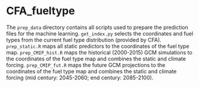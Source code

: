 # CFA_fueltype

The ```prep_data``` directory contains all scripts used to prepare the prediction files for the machine learning.
```get_index.py``` selects the coordinates and fuel types from the current fuel type distribution (provided by CFA).
```prep_static.R``` maps all static predictors to the coordinates of the fuel type map.
```prep_CMIP_hist.R``` maps the historical (2000-2015) GCM simulations to the coordinates of the fuel type map and combines the static and climate forcing.
```prep_CMIP_fut.R``` maps the future GCM projections to the coordinates of the fuel type map and combines the static and climate forcing (mid century: 2045-2060; end century: 2085-2100).
